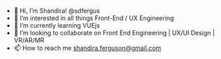 - 👋 Hi, I’m Shandira! @sdfergus
- 👀 I’m interested in all things Front-End / UX Engineering
- 🌱 I’m currently learning VUEjs
- 💞️ I’m looking to collaborate on Front End Engineering | UX/UI Design | VR/AR/MR
- 📫 How to reach me shandira.ferguson@gmail.com

<!---
sdfergus/sdfergus is a ✨ special ✨ repository because its `README.md` (this file) appears on your GitHub profile.
You can click the Preview link to take a look at your changes.
--->
